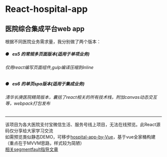 # React-hospital-app
## 医院综合集成平台web app<br>
根据不同医院业务需求量，我分别做了两个版本：<br>
##### ●&nbsp;&nbsp;&nbsp;es5 的常规多页面版本(适用于单项业务)<br>
###### 仅用react编写页面组件,gulp编译压缩到inline<br>
##### ●&nbsp;&nbsp;&nbsp;es6 的单页spa版本(适用于集成业务)<br>
###### 清华长庚医院精简版本，囊括了react相关的所有技术栈，附加canvas动态交互等，webpack打包发布
---
该项目为各大医院支付宝微信生活、服务号线上项目，无法在线预览。此React源码仅分享给大家学习交流<br>
如需预览类似静态DEMO，可移步[hospital-app-by-Vue](https://github.com/yukilzw/hospital-app-by-Vue)，基于vue全家桶构建（重点在于MVVM思路，样式较为简陋）<br>
[相关segmentfault指导文章](https://segmentfault.com/a/1190000010632731)
 
